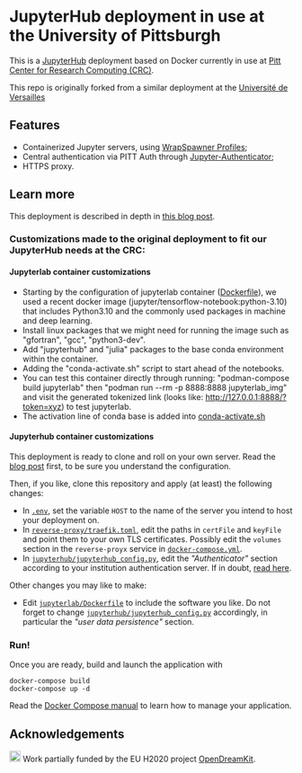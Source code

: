 # JupyterHub deployment in use at the University of Pittsburgh

This is a [JupyterHub](https://jupyter.org/hub) deployment based on
Docker currently in use at [Pitt Center for Research Computing (CRC)](https://crc.pitt.edu/).

This repo is originally forked from a similar deployment at the [Université de Versailles](https://github.com/defeo/jupyterhub-docker.git)

## Features

- Containerized Jupyter servers, using [WrapSpawner Profiles](https://github.com/jupyterhub/wrapspawner);
- Central authentication via PITT Auth through [Jupyter-Authenticator](https://github.com/pitt-crc/Jupyter-Authenticator);
- HTTPS proxy.

## Learn more

This deployment is described in depth in [this blog
post](https://opendreamkit.org/2018/10/17/jupyterhub-docker/).

### Customizations made to the original deployment to fit our JupyterHub needs at the CRC:

#### Jupyterlab container customizations
- Starting by the configuration of jupyterlab container ([Dockerfile](./jupyterlab/Dockerfile)), we used a recent docker image (jupyter/tensorflow-notebook:python-3.10) that includes Python3.10 and the commonly used packages in machine and deep learning.
- Install linux packages that we might need for running the image such as "gfortran", "gcc", "python3-dev".
- Add "jupyterhub" and "julia" packages to the base conda environment within the container.
- Adding the "conda-activate.sh" script to start ahead of the notebooks.
- You can test this container directly through running:
"podman-compose build jupyterlab" then "podman run --rm -p 8888:8888 jupyterlab_img"
and visit the generated tokenized link (looks like:  http://127.0.0.1:8888/?token=xyz) to test jupyterlab.
- The activation line of conda base is added into [conda-activate.sh](./jupyterlab/conda-activate.sh)

#### Jupyterhub container customizations

This deployment is ready to clone and roll on your own server. Read
the [blog
post](https://opendreamkit.org/2018/10/17/jupyterhub-docker/) first,
to be sure you understand the configuration.

Then, if you like, clone this repository and apply (at least) the
following changes:

- In [`.env`](.env), set the variable `HOST` to the name of the server you
  intend to host your deployment on.
- In [`reverse-proxy/traefik.toml`](reverse-proxy/traefik.toml), edit
  the paths in `certFile` and `keyFile` and point them to your own TLS
  certificates. Possibly edit the `volumes` section in the
  `reverse-proyx` service in
  [`docker-compose.yml`](docker-compose.yml).
- In
  [`jupyterhub/jupyterhub_config.py`](jupyterhub/jupyterhub_config.py),
  edit the *"Authenticator"* section according to your institution
  authentication server.  If in doubt, [read
  here](https://jupyterhub.readthedocs.io/en/stable/getting-started/authenticators-users-basics.html).

Other changes you may like to make:

- Edit [`jupyterlab/Dockerfile`](jupyterlab/Dockerfile) to include the
  software you like. Do not forget to change
  [`jupyterhub/jupyterhub_config.py`](jupyterhub/jupyterhub_config.py)
  accordingly, in particular the *"user data persistence"* section.

### Run!

Once you are ready, build and launch the application with

```
docker-compose build
docker-compose up -d
```

Read the [Docker Compose manual](https://docs.docker.com/compose/) to
learn how to manage your application.

## Acknowledgements

<img src="https://opendreamkit.org/public/logos/Flag_of_Europe.svg" height="20"> Work partially funded by the EU H2020 project
[OpenDreamKit](https://opendreamkit.org/).
